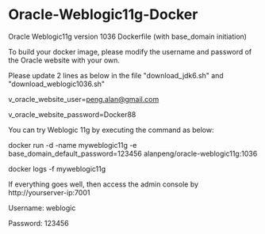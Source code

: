 # Oracle-Weblogic11g-Docker
Oracle Weblogic11g version 1036 Dockerfile (with base_domain initiation)

To build your docker image, please modify the username and password of the Oracle website with your own.

Please update 2 lines as below in the file "download_jdk6.sh" and "download_weblogic1036.sh"

v_oracle_website_user=peng.alan@gmail.com

v_oracle_website_password=Docker88

You can try Weblogic 11g by executing the command as below:

docker run -d -name myweblogic11g -e base_domain_default_password=123456 alanpeng/oracle-weblogic11g:1036

docker logs -f myweblogic11g

If everything goes well, then access the admin console by http://yourserver-ip:7001

Username: weblogic

Password: 123456
